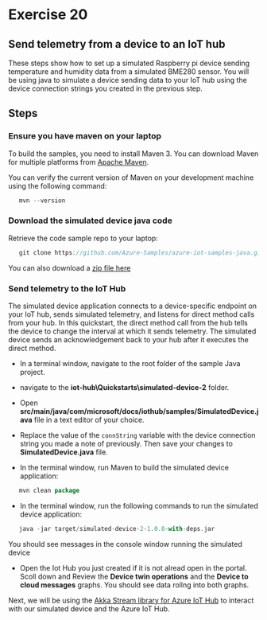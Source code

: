 # Exercise 20

## Send telemetry from a device to an IoT hub
These steps show how to set up a simulated Raspberry pi device sending
temperature and humidity data from a simulated BME280 sensor. You will be using
java to simulate a device sending data to your IoT hub using the device
connection strings you created in the previous step.

## Steps

### Ensure you have maven on your laptop
To build the samples, you need to install Maven 3. You can download Maven for
multiple platforms from [Apache Maven](https://maven.apache.org/download.cgi).

You can verify the current version of Maven on your development machine using
the following command:

```scala
   mvn --version
```

### Download the simulated device java code

Retrieve the code sample repo to your laptop:
```scala
   git clone https://github.com/Azure-Samples/azure-iot-samples-java.git
```

You can also download a [zip file
here](https://github.com/Azure-Samples/azure-iot-samples-java/archive/master.zip)


### Send telemetry to the IoT Hub

The simulated device application connects to a device-specific endpoint on your
IoT hub, sends simulated telemetry, and listens for direct method calls from
your hub. In this quickstart, the direct method call from the hub tells the
device to change the interval at which it sends telemetry. The simulated device
sends an acknowledgement back to your hub after it executes the direct method.

- In a terminal window, navigate to the root folder of the sample Java project. 

- navigate to the **iot-hub\Quickstarts\simulated-device-2** folder.

- Open **src/main/java/com/microsoft/docs/iothub/samples/SimulatedDevice.java**
  file in a text editor of your choice.

- Replace the value of the `connString` variable with the device connection
  string you made a note of previously. Then save your changes to
  **SimulatedDevice.java** file.

- In the terminal window, run Maven to build the simulated device application:

```scala
   mvn clean package
```

 - In the terminal window, run the following commands to run the simulated
   device application:

```scala
   java -jar target/simulated-device-2-1.0.0-with-deps.jar
```

You should see messages in the console window running the simulated device

- Open the Iot Hub you just created if it is not alread open in the portal.
  Scoll down and Review the **Device twin operations** and the **Device to cloud
  messages** graphs.  You should see data rollng into both graphs.  

Next, we will be using the [Akka Stream library for Azure IoT
Hub](https://github.com/Azure/toketi-iothubreact) to interact with our simulated
device and the Azure IoT Hub.
